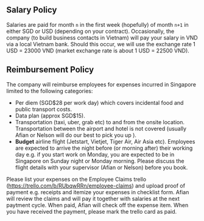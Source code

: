 ## Salary Policy
Salaries are paid for month `n` in the first week (hopefully) of month `n+1` in either SGD or USD (depending on your contract). Occasionally, the company (to build business contacts in Vietnam) will pay your salary in VND via a local Vietnam bank. Should this occur, we will use the exchange rate 1 USD = 23000 VND (market exchange rate is about 1 USD = 22500 VND).

## Reimbursement Policy
The company will reimburse employees for expenses incurred in Singapore limited to the following categories:
- Per diem (SGD$28 per work day) which covers incidental food and public transport costs.
- Data plan (approx SGD$15).
- Transportation (taxi, uber, grab etc) to and from the onsite location. Transportation between the airport and hotel is not covered (usually Afian or Nelson will do our best to pick you up ).
- **Budget** airline flight (Jetstart, Vietjet, Tiger Air, Air Asia etc). Employees are expected to arrive the night before (or morning after) their working day e.g. if you start work on Monday, you are expected to be in Singapore on Sunday night or Monday morning. Please discuss the flight details with your supervisor (Afian or Nelson) before you book.

Please list your expenses on the Employee Claims trello (https://trello.com/b/RUbqwRRn/employee-claims) and upload proof of payment e.g. receipts and itemize your expenses in checklist form. Afian will review the claims and will pay it together with salaries at the next paytment cycle. When paid, Afian will check off the expense item. When you have received the payment, please mark the trello card as paid.
